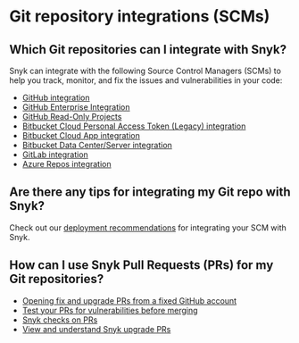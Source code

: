 # Git repository integrations (SCMs)

## Which Git repositories can I integrate with Snyk?

Snyk can integrate with the following Source Control Managers (SCMs) to help you track, monitor, and fix the issues and vulnerabilities in your code:

* [GitHub integration](github-integration.md)
* [GitHub Enterprise Integration](github-enterprise-integration.md)
* [GitHub Read-Only Projects](github-read-only-projects.md)
* [Bitbucket Cloud Personal Access Token (Legacy) integration](https://docs.snyk.io/integrations/git-repository-scm-integrations/bitbucket-cloud-integration)
* [Bitbucket Cloud App integration](https://docs.snyk.io/integrations/git-repository-scm-integrations/bitbucket-cloud-app-integration)
* [Bitbucket Data Center/Server integration](bitbucket-data-center-server-integration.md)
* [GitLab integration](gitlab-integration.md)
* [Azure Repos integration](azure-repos-integration.md)

## Are there any tips for integrating my Git repo with Snyk?

Check out our [deployment recommendations](https://docs.snyk.io/integrations/git-repository-scm-integrations/snyk-scm-integration-good-practices) for integrating your SCM with Snyk.

## How can I use Snyk Pull Requests (PRs) for my Git repositories?

* [Opening fix and upgrade PRs from a fixed GitHub account](opening-fix-and-upgrade-pull-requests-from-a-fixed-github-account.md)
* [Test your PRs for vulnerabilities before merging](../../scan-application-code/run-pr-checks/pr-checks-for-snyk-open-source/test-your-prs-for-vulnerabilities-before-merging.md)
* [Snyk checks on PRs](../../scan-application-code/run-pr-checks/pr-checks-for-snyk-open-source/snyk-checks-on-pull-requests.md)
* [View and understand Snyk upgrade PRs](view-and-understand-snyk-upgrade-pull-requests.md)
